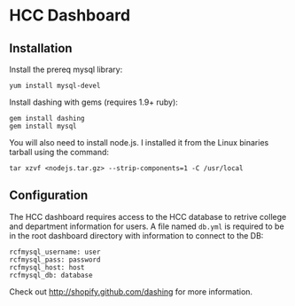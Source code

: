 # HCC Dashboard

## Installation

Install the prereq mysql library:

    yum install mysql-devel

Install dashing with gems (requires 1.9+ ruby):

    gem install dashing
    gem install mysql

You will also need to install node.js.  I installed it from the Linux 
binaries tarball using the command:

    tar xzvf <nodejs.tar.gz> --strip-components=1 -C /usr/local

## Configuration

The HCC dashboard requires access to the HCC database to retrive college and
department information for users. A file named `db.yml` is required to be in
the root dashboard directory with information to connect to the DB:

    rcfmysql_username: user
    rcfmysql_pass: password
    rcfmysql_host: host
    rcfmysql_db: database



Check out http://shopify.github.com/dashing for more information.
